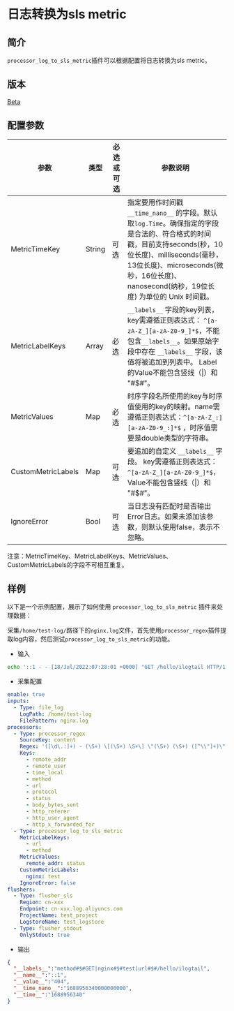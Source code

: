 # 日志转换为sls metric

## 简介

`processor_log_to_sls_metric`插件可以根据配置将日志转换为sls metric。

## 版本

[Beta](../stability-level.md)

## 配置参数

| 参数                 | 类型     | 必选或可选 | 参数说明                                                                                                                                                                   |
|--------------------|--------|-------|------------------------------------------------------------------------------------------------------------------------------------------------------------------------|
| MetricTimeKey      | String | 可选    | 指定要用作时间戳 `__time_nano__` 的字段。默认取`log.Time`。确保指定的字段是合法的、符合格式的时间戳，目前支持seconds(秒，10位长度)、milliseconds(毫秒，13位长度)、microseconds(微秒，16位长度)、nanosecond(纳秒，19位长度) 为单位的 Unix 时间戳。 |
| MetricLabelKeys    | Array  | 必选    | `__labels__` 字段的key列表，key需遵循正则表达式： `^[a-zA-Z_][a-zA-Z0-9_]*$`，不能包含`__labels__`。如果原始字段中存在 `__labels__` 字段，该值将被追加到列表中。 Label的Value不能包含竖线（\|）和 "#$#"。                     |
| MetricValues       | Map    | 必选    | 时序字段名所使用的key与时序值使用的key的映射。name需遵循正则表达式：`^[a-zA-Z_:][a-zA-Z0-9_:]*$` ，时序值需要是double类型的字符串。                                                                               |
| CustomMetricLabels | Map    | 可选    | 要追加的自定义 `__labels__` 字段。 key需遵循正则表达式： `^[a-zA-Z_][a-zA-Z0-9_]*$`，Value不能包含竖线（\|）和 "#$#"。                                                                               |
| IgnoreError        | Bool   | 可选    | 当日志没有匹配时是否输出Error日志。如果未添加该参数，则默认使用false，表示不忽略。                                                                                                                         |

注意：MetricTimeKey、MetricLabelKeys、MetricValues、CustomMetricLabels的字段不可相互重复。

## 样例

以下是一个示例配置，展示了如何使用 `processor_log_to_sls_metric` 插件来处理数据：

采集`/home/test-log/`路径下的`nginx.log`文件，首先使用`processor_regex`插件提取log内容，然后测试`processor_log_to_sls_metric`的功能。

* 输入

```bash
echo '::1 - - [18/Jul/2022:07:28:01 +0000] "GET /hello/ilogtail HTTP/1.1" 404 153 "-" "curl/7.74.0" "-"' >> /home/test-log/nginx.log
```

* 采集配置

```yaml
enable: true
inputs:
  - Type: file_log
    LogPath: /home/test-log
    FilePattern: nginx.log
processors:
  - Type: processor_regex
    SourceKey: content
    Regex: '([\d\.:]+) - (\S+) \[(\S+) \S+\] \"(\S+) (\S+) ([^\\"]+)\" (\d+) (\d+) \"([^\\"]*)\" \"([^\\"]*)\" \"([^\\"]*)\"'
    Keys:
      - remote_addr
      - remote_user
      - time_local
      - method
      - url
      - protocol
      - status
      - body_bytes_sent
      - http_referer
      - http_user_agent
      - http_x_forwarded_for
  - Type: processor_log_to_sls_metric
    MetricLabelKeys:
      - url
      - method
    MetricValues:
      remote_addr: status
    CustomMetricLabels:
      nginx: test
    IgnoreError: false
flushers:
  - Type: flusher_sls
    Region: cn-xxx
    Endpoint: cn-xxx.log.aliyuncs.com
    ProjectName: test_project
    LogstoreName: test_logstore
  - Type: flusher_stdout
    OnlyStdout: true
```

* 输出

```json
{
  "__labels__":"method#$#GET|nginx#$#test|url#$#/hello/ilogtail",
  "__name__":"::1",
  "__value__":"404",
  "__time_nano__":"1688956340000000000",
  "__time__":"1688956340"
}
```

```
